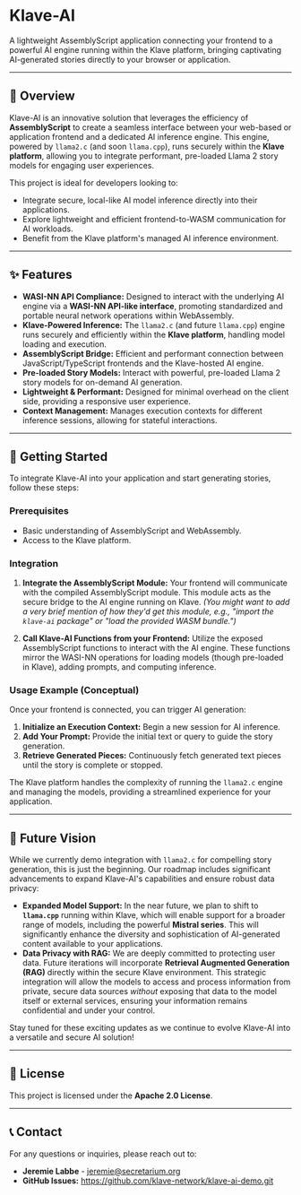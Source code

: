 # Klave-AI

A lightweight AssemblyScript application connecting your frontend to a powerful AI engine running within the Klave platform, bringing captivating AI-generated stories directly to your browser or application.

---

## 🌟 Overview

Klave-AI is an innovative solution that leverages the efficiency of **AssemblyScript** to create a seamless interface between your web-based or application frontend and a dedicated AI inference engine. This engine, powered by `llama2.c` (and soon `llama.cpp`), runs securely within the **Klave platform**, allowing you to integrate performant, pre-loaded Llama 2 story models for engaging user experiences.

This project is ideal for developers looking to:
* Integrate secure, local-like AI model inference directly into their applications.
* Explore lightweight and efficient frontend-to-WASM communication for AI workloads.
* Benefit from the Klave platform's managed AI inference environment.

---

## ✨ Features

* **WASI-NN API Compliance:** Designed to interact with the underlying AI engine via a **WASI-NN API-like interface**, promoting standardized and portable neural network operations within WebAssembly.
* **Klave-Powered Inference:** The `llama2.c` (and future `llama.cpp`) engine runs securely and efficiently within the **Klave platform**, handling model loading and execution.
* **AssemblyScript Bridge:** Efficient and performant connection between JavaScript/TypeScript frontends and the Klave-hosted AI engine.
* **Pre-loaded Story Models:** Interact with powerful, pre-loaded Llama 2 story models for on-demand AI generation.
* **Lightweight & Performant:** Designed for minimal overhead on the client side, providing a responsive user experience.
* **Context Management:** Manages execution contexts for different inference sessions, allowing for stateful interactions.

---

## 🚀 Getting Started

To integrate Klave-AI into your application and start generating stories, follow these steps:

### Prerequisites

* Basic understanding of AssemblyScript and WebAssembly.
* Access to the Klave platform.

### Integration

1.  **Integrate the AssemblyScript Module:**
    Your frontend will communicate with the compiled AssemblyScript module. This module acts as the secure bridge to the AI engine running on Klave.
    *(You might want to add a very brief mention of how they'd get this module, e.g., "import the `klave-ai` package" or "load the provided WASM bundle.")*

2.  **Call Klave-AI Functions from your Frontend:**
    Utilize the exposed AssemblyScript functions to interact with the AI engine. These functions mirror the WASI-NN operations for loading models (though pre-loaded in Klave), adding prompts, and computing inference.

### Usage Example (Conceptual)

Once your frontend is connected, you can trigger AI generation:

1.  **Initialize an Execution Context:**
    Begin a new session for AI inference.
2.  **Add Your Prompt:**
    Provide the initial text or query to guide the story generation.
3.  **Retrieve Generated Pieces:**
    Continuously fetch generated text pieces until the story is complete or stopped.

The Klave platform handles the complexity of running the `llama2.c` engine and managing the models, providing a streamlined experience for your application.

---

## 🔮 Future Vision

While we currently demo integration with `llama2.c` for compelling story generation, this is just the beginning. Our roadmap includes significant advancements to expand Klave-AI's capabilities and ensure robust data privacy:

* **Expanded Model Support:** In the near future, we plan to shift to **`llama.cpp`** running within Klave, which will enable support for a broader range of models, including the powerful **Mistral series**. This will significantly enhance the diversity and sophistication of AI-generated content available to your applications.
* **Data Privacy with RAG:** We are deeply committed to protecting user data. Future iterations will incorporate **Retrieval Augmented Generation (RAG)** directly within the secure Klave environment. This strategic integration will allow the models to access and process information from private, secure data sources *without* exposing that data to the model itself or external services, ensuring your information remains confidential and under your control.

Stay tuned for these exciting updates as we continue to evolve Klave-AI into a versatile and secure AI solution!

---

## 📄 License

This project is licensed under the **Apache 2.0 License**.

---

## 📞 Contact

For any questions or inquiries, please reach out to:

* **Jeremie Labbe** - jeremie@secretarium.org
* **GitHub Issues:** https://github.com/klave-network/klave-ai-demo.git